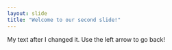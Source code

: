 ```yaml
---
layout: slide
title: "Welcome to our second slide!"
---
```

My text after I changed it.
Use the left arrow to go back!
